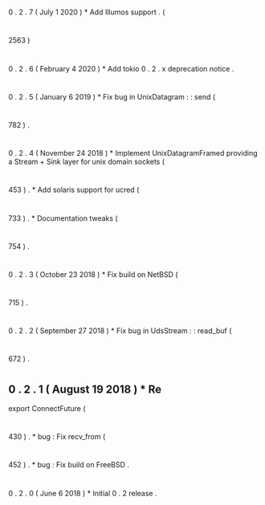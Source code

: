 #
0
.
2
.
7
(
July
1
2020
)
*
Add
Illumos
support
.
(
#
2563
)
#
0
.
2
.
6
(
February
4
2020
)
*
Add
tokio
0
.
2
.
x
deprecation
notice
.
#
0
.
2
.
5
(
January
6
2019
)
*
Fix
bug
in
UnixDatagram
:
:
send
(
#
782
)
.
#
0
.
2
.
4
(
November
24
2018
)
*
Implement
UnixDatagramFramed
providing
a
Stream
+
Sink
layer
for
unix
domain
sockets
(
#
453
)
.
*
Add
solaris
support
for
ucred
(
#
733
)
.
*
Documentation
tweaks
(
#
754
)
.
#
0
.
2
.
3
(
October
23
2018
)
*
Fix
build
on
NetBSD
(
#
715
)
.
#
0
.
2
.
2
(
September
27
2018
)
*
Fix
bug
in
UdsStream
:
:
read_buf
(
#
672
)
.
#
0
.
2
.
1
(
August
19
2018
)
*
Re
-
export
ConnectFuture
(
#
430
)
.
*
bug
:
Fix
recv_from
(
#
452
)
.
*
bug
:
Fix
build
on
FreeBSD
.
#
0
.
2
.
0
(
June
6
2018
)
*
Initial
0
.
2
release
.
